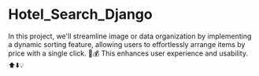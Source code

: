 # Hotel_Search_Django
In this project, we'll streamline image or data organization by implementing a dynamic sorting feature, allowing users to effortlessly arrange items by price with a single click. 📸💰 This enhances user experience and usability. ⬆️⬇️💡
